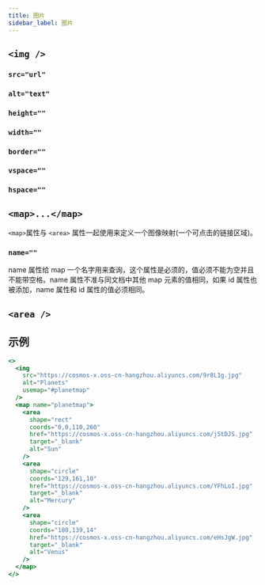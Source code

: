 ```yaml
---
title: 图片
sidebar_label: 图片
---
```


## `<img />`

### `src="url"`

### `alt="text"`

### `height=""`

### `width=""`

### `border=""`

### `vspace=""`

### `hspace=""`

## `<map>...</map>`

`<map>`属性与 `<area>` 属性一起使用来定义一个图像映射(一个可点击的链接区域)。

### `name=""`

name 属性给 map 一个名字用来查询，这个属性是必须的，值必须不能为空并且不能带空格。name 属性不准与同文档中其他 map 元素的值相同，如果 id 属性也被添加，name 属性和 id 属性的值必须相同。

## `<area />`

## 示例

```jsx live
<>
  <img
    src="https://cosmos-x.oss-cn-hangzhou.aliyuncs.com/9r8L1g.jpg"
    alt="Planets"
    usemap="#planetmap"
  />
  <map name="planetmap">
    <area
      shape="rect"
      coords="0,0,110,260"
      href="https://cosmos-x.oss-cn-hangzhou.aliyuncs.com/j5tDJS.jpg"
      target="_blank"
      alt="Sun"
    />
    <area
      shape="circle"
      coords="129,161,10"
      href="https://cosmos-x.oss-cn-hangzhou.aliyuncs.com/YFhLoI.jpg"
      target="_blank"
      alt="Mercury"
    />
    <area
      shape="circle"
      coords="180,139,14"
      href="https://cosmos-x.oss-cn-hangzhou.aliyuncs.com/eHsJgW.jpg"
      target="_blank"
      alt="Venus"
    />
  </map>
</>
```
